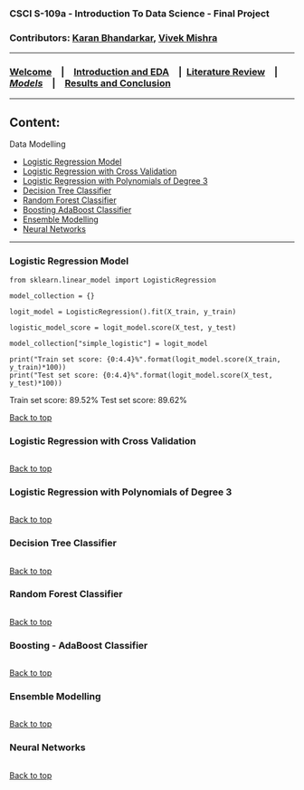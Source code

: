 ### CSCI S-109a - Introduction To Data Science - Final Project
### Contributors: [Karan Bhandarkar](mailto:karanbhandarkar@gmail.com), [Vivek Mishra](mailto:iblpvivek@icloud.com)
<HR>
  
### [Welcome](README.md)&emsp;|&emsp;[Introduction and EDA](intro-and-eda.md)&emsp;|&ensp;[Literature Review](lit-review.md)&emsp;|&emsp;[**_Models_**](models.md)&emsp;|&emsp;[Results and Conclusion](results-and-concl.md)
<HR>

## Content:
Data Modelling
  * [Logistic Regression Model](#logistic-regression-model)
  * [Logistic Regression with Cross Validation](#logistic-regression-with-cross-validation)
  * [Logistic Regression with Polynomials of Degree 3](#logistic-regression-with-polynomials-of-degree-3)
  * [Decision Tree Classifier](#decision-tree-classifier)
  * [Random Forest Classifier](#random-forest-classifier)
  * [Boosting AdaBoost Classifier](#boosting-adaBoost-classifier)
  * [Ensemble Modelling](#ensemble-modelling)
  * [Neural Networks](#neural-networks)

<HR>
  
### Logistic Regression Model

~~~~
from sklearn.linear_model import LogisticRegression

model_collection = {}

logit_model = LogisticRegression().fit(X_train, y_train)

logistic_model_score = logit_model.score(X_test, y_test)

model_collection["simple_logistic"] = logit_model

print("Train set score: {0:4.4}%".format(logit_model.score(X_train, y_train)*100))
print("Test set score: {0:4.4}%".format(logit_model.score(X_test, y_test)*100))
~~~~
Train set score: 89.52%
Test set score: 89.62%

[Back to top](#content)

### Logistic Regression with Cross Validation

~~~~
~~~~

[Back to top](#content)

### Logistic Regression with Polynomials of Degree 3

~~~~
~~~~

[Back to top](#content)

### Decision Tree Classifier

~~~~
~~~~

[Back to top](#content)

### Random Forest Classifier

~~~~
~~~~

[Back to top](#content)

### Boosting - AdaBoost Classifier

~~~~
~~~~

[Back to top](#content)

### Ensemble Modelling

~~~~
~~~~

[Back to top](#content)

### Neural Networks

~~~~
~~~~

[Back to top](#content)

